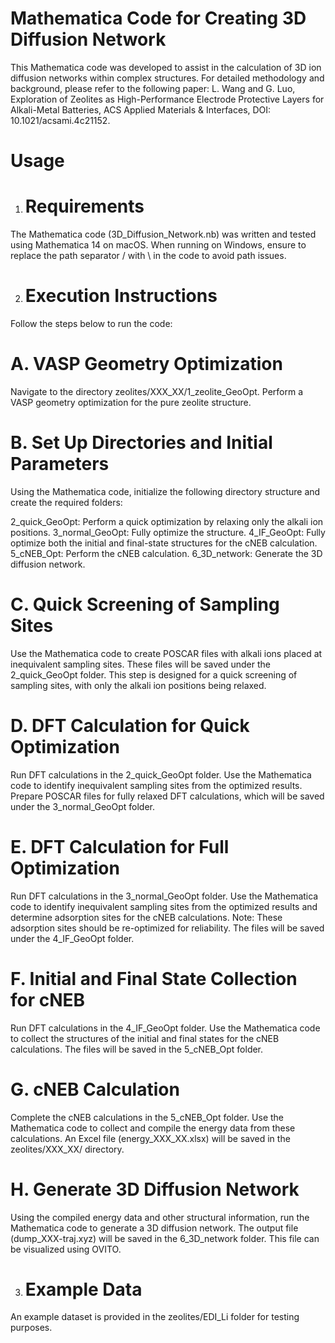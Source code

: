 Mathematica Code for Creating 3D Diffusion Network
==
This Mathematica code was developed to assist in the calculation of 3D ion diffusion networks within complex structures. For detailed methodology and background, please refer to the following paper:
L. Wang and G. Luo, Exploration of Zeolites as High-Performance Electrode Protective Layers for Alkali-Metal Batteries, ACS Applied Materials & Interfaces, DOI: 10.1021/acsami.4c21152.

Usage
==
1. Requirements
   ==
The Mathematica code (3D_Diffusion_Network.nb) was written and tested using Mathematica 14 on macOS.
When running on Windows, ensure to replace the path separator / with \\ in the code to avoid path issues.

2. Execution Instructions
   ==
Follow the steps below to run the code:

A. VASP Geometry Optimization
==
Navigate to the directory zeolites/XXX_XX/1_zeolite_GeoOpt.
Perform a VASP geometry optimization for the pure zeolite structure.

B. Set Up Directories and Initial Parameters
==
Using the Mathematica code, initialize the following directory structure and create the required folders:

2_quick_GeoOpt: Perform a quick optimization by relaxing only the alkali ion positions.
3_normal_GeoOpt: Fully optimize the structure.
4_IF_GeoOpt: Fully optimize both the initial and final-state structures for the cNEB calculation.
5_cNEB_Opt: Perform the cNEB calculation.
6_3D_network: Generate the 3D diffusion network.

C. Quick Screening of Sampling Sites
==
Use the Mathematica code to create POSCAR files with alkali ions placed at inequivalent sampling sites. These files will be saved under the 2_quick_GeoOpt folder. This step is designed for a quick screening of sampling sites, with only the alkali ion positions being relaxed.

D. DFT Calculation for Quick Optimization
==
Run DFT calculations in the 2_quick_GeoOpt folder.
Use the Mathematica code to identify inequivalent sampling sites from the optimized results.
Prepare POSCAR files for fully relaxed DFT calculations, which will be saved under the 3_normal_GeoOpt folder.

E. DFT Calculation for Full Optimization
==
Run DFT calculations in the 3_normal_GeoOpt folder.
Use the Mathematica code to identify inequivalent sampling sites from the optimized results and determine adsorption sites for the cNEB calculations.
Note: These adsorption sites should be re-optimized for reliability.
The files will be saved under the 4_IF_GeoOpt folder.

F. Initial and Final State Collection for cNEB
==
Run DFT calculations in the 4_IF_GeoOpt folder.
Use the Mathematica code to collect the structures of the initial and final states for the cNEB calculations.
The files will be saved in the 5_cNEB_Opt folder.

G. cNEB Calculation
==
Complete the cNEB calculations in the 5_cNEB_Opt folder.
Use the Mathematica code to collect and compile the energy data from these calculations.
An Excel file (energy_XXX_XX.xlsx) will be saved in the zeolites/XXX_XX/ directory.

H. Generate 3D Diffusion Network
==
Using the compiled energy data and other structural information, run the Mathematica code to generate a 3D diffusion network.
The output file (dump_XXX-traj.xyz) will be saved in the 6_3D_network folder.
This file can be visualized using OVITO.

3. Example Data
   ==
An example dataset is provided in the zeolites/EDI_Li folder for testing purposes.
